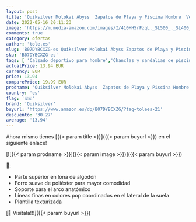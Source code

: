 ```yaml
---
layout: post
title: 'Quiksilver Molokai Abyss  Zapatos de Playa y Piscina Hombre  Verde  Green/Black/Green Xgkg   36 EU'
date: 2022-05-16 20:11:23
image: 'https://m.media-amazon.com/images/I/410HH5rFzqL._SL500_._SL400_.jpg'
comments: true
category: ofertas
author: 'tole.es'
slug: 'B07DYBCXZG-es Quiksilver Molokai Abyss Zapatos de Playa y Piscina Hombre...'
sku: 'B07DYBCXZG-es'
tags: [ 'Calzado deportivo para hombre','Chanclas y sandalias de piscina para hombre','Zapatillas y calzado deportivo para hombre','Zapatos','Zapatos para hombre','Zapatos y complementos','quiksilver','zapatos','🇪🇸', ]
actualPrice: 13.94 EUR
currency: EUR
price: 13.94
comparePrice: 19.99 EUR
prodname: 'Quiksilver Molokai Abyss  Zapatos de Playa y Piscina Hombre  Verde  Green/Black/Green Xgkg   36 EU'
country: 'es'
flag: '🇪🇸'
brand: 'Quiksilver'
buyurl: 'https://www.amazon.es/dp/B07DYBCXZG/?tag=tolees-21'
descuento: '30.27'
average: '13.94'
---
```


Ahora mismo tienes [{{< param title >}}]({{< param buyurl >}}) en el siguiente enlace!

[![{{< param prodname >}}]({{< param image >}})]({{< param buyurl >}})

🔎:

- Parte superior en lona de algodón
- Forro suave de poliéster para mayor comodidad
- Soporte para el arco anatómico
- Líneas finas en colores pop coordinados en el lateral de la suela
- Plantilla texturizada

[🛒 Visítala!!!]({{< param buyurl >}})
